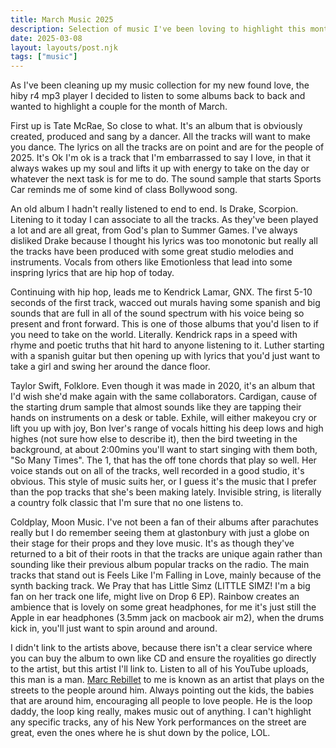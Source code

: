 ```yaml
---
title: March Music 2025
description: Selection of music I've been loving to highlight this month
date: 2025-03-08
layout: layouts/post.njk
tags: ["music"]
---
```


As I've been cleaning up my music collection for my new found love, the hiby r4 mp3 player I decided to listen to some albums back to back and wanted to highlight a couple for the month of March.

First up is Tate McRae, So close to what. It's an album that is obviously created, produced and sang by a dancer. All the tracks will want to make you dance. The lyrics on all the tracks are on point and are for the people of 2025. It's Ok I'm ok is a track that I'm embarrassed to say I love, in that it always wakes up my soul and lifts it up with energy to take on the day or whatever the next task is for me to do. The sound sample that starts Sports Car reminds me of some kind of class Bollywood song.

An old album I hadn't really listened to end to end. Is Drake, Scorpion. Litening to it today I can associate to all the tracks. As they've been played a lot and are all great, from God's plan to Summer Games. I've always disliked Drake because I thought his lyrics was too monotonic but really all the tracks have been produced with some great studio melodies and instruments. Vocals from others like Emotionless that lead into some inspring lyrics that are hip hop of today.

Continuing with hip hop, leads me to Kendrick Lamar, GNX. The first 5-10 seconds of the first track, wacced out murals having some spanish and big sounds that are full in all of the sound spectrum with his voice being so present and front forward. This is one of those albums that you'd lisen to if you need to take on the world. Literally. Kendrick raps in a speed with rhyme and poetic truths that hit hard to anyone listening to it. Luther starting with a spanish guitar but then opening up with lyrics that you'd just want to take a girl and swing her around the dance floor.

Taylor Swift, Folklore. Even though it was made in 2020, it's an album that I'd wish she'd make again with the same collaborators. Cardigan, cause of the starting drum sample that almost sounds like they are tapping their hands on instruments on a desk or table.  Exhile, will either makeyou cry or lift you up with joy, Bon Iver's range of vocals hitting his deep lows and high highes (not sure how else to describe it), then the bird tweeting in the background, at about 2:00mins you'll want to start singing with them both, "So Many Times". The 1, that has the off tone chords that play so well. Her voice stands out on all of the tracks, well recorded in a good studio, it's obvious. This style of music suits her, or I guess it's the music that I prefer than the pop tracks that she's been making lately. Invisible string, is literally a country folk classic that I'm sure that no one listens to.

Coldplay, Moon Music. I've not been a fan of their albums after parachutes really but I do remember seeing them at glastonbury with just a globe on their stage for their props and they love music. It's as though they've returned to a bit of their roots in that the tracks are unique again rather than sounding like their previous album popular tracks on the radio. The main tracks that stand out is Feels Like I'm Falling in Love, mainly because of the synth backing track. We Pray that has Little Simz (LITTLE SIMZ! I'm a big fan on her track one life, might live on Drop 6 EP). Rainbow creates an ambience that is lovely on some great headphones, for me it's just still the Apple in ear headphones (3.5mm jack on macbook air m2), when the drums kick in, you'll just want to spin around and around.

I didn't link to the artists above, because there isn't a clear service where you can buy the album to own like CD and ensure the royalities go directly to the artist, but this artist I'll link to. Listen to all of his YouTube uploads, this man is a man. [Marc Rebillet](https://www.youtube.com/@MarcRebillet) to me is known as an artist that plays on the streets to the people around him. Always pointing out the kids, the babies that are around him, encouraging all people to love people. He is the loop daddy, the loop king really, makes music out of anything. I can't highlight any specific tracks, any of his New York performances on the street are great, even the ones where he is shut down by the police, LOL.
